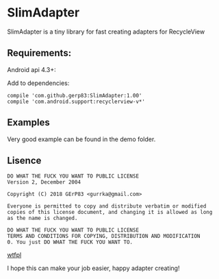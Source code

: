 # SlimAdapter
SlimAdapter is a tiny library for fast creating adapters for RecycleView

## Requirements:
Android api 4.3+:

Add to dependencies:
```
compile 'com.github.gerp83:SlimAdapter:1.00'
compile 'com.android.support:recyclerview-v*'
```

## Examples
Very good example can be found in the demo folder.

## Lisence

```
DO WHAT THE FUCK YOU WANT TO PUBLIC LICENSE 
Version 2, December 2004 

Copyright (C) 2018 GErP83 <gurrka@gmail.com> 

Everyone is permitted to copy and distribute verbatim or modified 
copies of this license document, and changing it is allowed as long 
as the name is changed. 

DO WHAT THE FUCK YOU WANT TO PUBLIC LICENSE 
TERMS AND CONDITIONS FOR COPYING, DISTRIBUTION AND MODIFICATION 
0. You just DO WHAT THE FUCK YOU WANT TO.
```
[wtfpl](http://www.wtfpl.net/)

I hope this can make your job easier, happy adapter creating!
